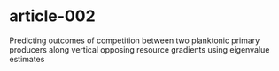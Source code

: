 # article-002
Predicting outcomes of competition between two planktonic primary producers along vertical opposing resource gradients using eigenvalue estimates

